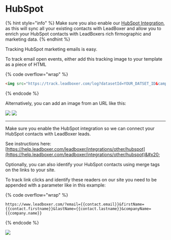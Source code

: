 # HubSpot

{% hint style="info" %}
Make sure you also enable our [HubSpot Integration](../../other/hubspot.md), as this will sync all your existing contacts with LeadBoxer and allow you to enrich your HubSpot contacts with LeadBoxers rich firmographic and marketing data.
{% endhint %}

Tracking HubSpot marketing emails is easy.

To track email open events, either add this tracking image to your template as a piece of HTML

{% code overflow="wrap" %}
```html
<img src="https://track.leadboxer.com/log?datasetId=YOUR_DATSET_ID&campaign=Newsletter&email={{contact.email}}"/>
```
{% endcode %}

Alternatively, you can add an image from an URL  like this:

![](https://d33v4339jhl8k0.cloudfront.net/docs/assets/565e1cb7c697915b26a5c214/images/5d9f34c22c7d3a7e9ae25805/file-Z3n5jih2z8.png) ![](https://d33v4339jhl8k0.cloudfront.net/docs/assets/565e1cb7c697915b26a5c214/images/5d9f352f2c7d3a7e9ae2581d/file-AheGf4jI5H.png)

***

Make sure you enable the HubSpot integration so we can connect your HubSpot contacts with LeadBoxer leads.

See instructions here: [https://help.leadboxer.com/leadboxer/integrations/other/hubspot](https://help.leadboxer.com/leadboxer/integrations/other/hubspot)&#x20;

Optionally, you can also identify your HubSpot contacts using merge tags on the links to your site.

To track link clicks and identify these readers on our site you need to be appended with a parameter like in this example:

{% code overflow="wrap" %}
```url
https://www.leadboxer.com/?email={{contact.email}}&firstName={{contact.firstname}}&lastName={{contact.lastname}}&companyName={{company.name}}
```
{% endcode %}

![](https://d33v4339jhl8k0.cloudfront.net/docs/assets/565e1cb7c697915b26a5c214/images/5d9f372404286364bc903d64/file-NstHPmk2UM.png)
